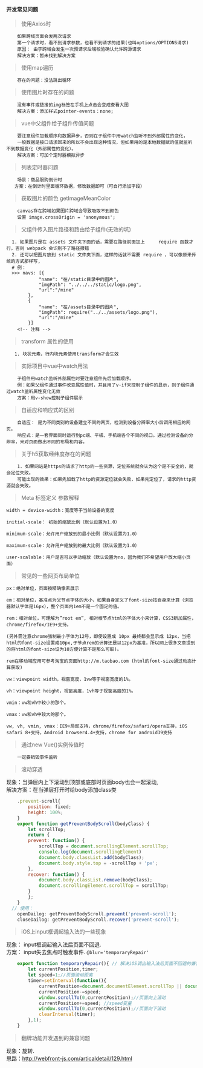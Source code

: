 #### 开发常见问题

> 使用Axios时

```zh
    如果跨域页面会发两次请求
    第一个请求时，看不到请求参数，也看不到请求的结果(也叫options/OPTIONS请求)
    原因： 由于跨域会发生一次预请求后端校验确认允许跨源请求
    解决方案：暂未找到解决方案
```
> 使用map遍历

```zh
    存在的问题：没法跳出循环
```
> 使用图片时存在的问题

```zh
    没有事件或链接的img标签在手机上点击会变成查看大图
    解决方案：添加样式pointer-events：none;
```
> vue中父组件给子组件传值问题

```zh
    要注意组件加载顺序和数据异步，否则在子组件中用watch监听不到外部属性的变化，
    一般数据是接口请求回来的所以不会出现这种情况，但如果用的是本地数据赋的值就监听不到数据变化（外部属性的变化）。
    解决方案：可加个定时器模拟异步
```

> 列表定时器问题

```zh
    场景：商品限购倒计时
   方案：在倒计时里面循环数据，修改数据即可（可自行添加字段）
```

> 获取图片的颜色 getImageMeanColor

```zh
    canvas存在跨域如果图片跨域会导致吸取不到颜色
    设置 image.crossOrigin = 'anonymous';
```
> 父组件传入图片路径和路由给子组件(无效的坑)

```zh
  1. 如果图片是在 assets 文件夹下面的话，需要在路径前面加上     require 函数才行，否则 webpack 会识别不了路径报错
  2. 还可以把图片放到 static 文件夹下面，这样的话就不需要 require ，可以像原来传统的方式那样写,
  # 例：
  >>> navs: [{
            "name": "在/static目录中的图片",
            "imgPath": "../../../static/logo.png",
            "url":"/mine"
        },
        {
            "name": "在/assets目录中的图片",
            "imgPath": require("../../assets/logo.png"),
            "url":"/mine"
        }]
    <!-- 注释 -->
```
> transform 属性的使用

```zh
   1. 块状元素，行内块元素使用transform才会生效
```
> 实际项目中vue中watch用法

```zh
    子组件用watch监听外部属性时要注意组件先后加载顺序。
    例：如果父组件通过事件改变属性值时，并且用了v-if来控制子组件的显示，则子组件通过watch监听属性变化无效
    方案：用v-show控制子组件展示
```
> 自适应和响应式的区别

```zh
    自适应： 是为不同类别的设备建立不同的网页，检测到设备分辨率大小后调用相应的网页。
    响应式：是一套界面同时运行到pc端、平板、手机端各个不同的视口。通过检测设备的分辨率，来对页面做出不同的布局和内容。
```
> 关于h5获取经纬度存在的问题

```zh
    1. 如果网站是https的请求了http的一些资源，定位系统就会认为这个是不安全的，就会定位失败。
    可能出现的效果：如果先加载了http的资源定位就会失败，如果先定位了，请求的http资源就会失败。
```

> Meta 标签定义 参数解释

```zh
width = device-width：宽度等于当前设备的宽度

initial-scale： 初始的缩放比例（默认设置为1.0）

minimum-scale：允许用户缩放到的最小比例（默认设置为1.0）

maximum-scale：允许用户缩放到的最大比例（默认设置为1.0）

user-scalable：用户是否可以手动缩放（默认设置为no，因为我们不希望用户放大缩小页面）
```

> 常见的一些网页布局单位

```zh
px：绝对单位，页面按精确像素展示

em：相对单位，基准点为父节点字体的大小，如果自身定义了font-size按自身来计算（浏览器默认字体是16px），整个页面内1em不是一个固定的值。

rem：相对单位，可理解为”root em”, 相对根节点html的字体大小来计算，CSS3新加属性，chrome/firefox/IE9+支持。

(另外需注意chrome强制最小字体为12号，即使设置成 10px 最终都会显示成 12px，当把html的font-size设置成10px,子节点rem的计算还是以12px为基准，所以网上很多文章提到的将html的font-size设为10方便计算不是那么可取)。

rem在移动端应用可参考淘宝的页面http://m.taobao.com (html的font-size通过动态计算获取)

vw：viewpoint width，视窗宽度，1vw等于视窗宽度的1%。

vh：viewpoint height，视窗高度，1vh等于视窗高度的1%。

vmin：vw和vh中较小的那个。

vmax：vw和vh中较大的那个。

vw, vh, vmin, vmax：IE9+局部支持，chrome/firefox/safari/opera支持，iOS safari 8+支持，Android browser4.4+支持，chrome for android39支持
```

> 通过new Vue()实例传值时

```
    一定要销毁事件监听
```

> 滚动穿透

  现象：当弹层内上下滚动到顶部或底部时页面body也会一起滚动,  
  解决方案：在当弹层打开时给body添加class类
  
```js
    .prevent-scroll{
        position: fixed;
        height: 100%;
    }
    export function getPreventBodyScroll(bodyClass) {
        let scrollTop;
        return {
        prevent: function() {
            scrollTop = document.scrollingElement.scrollTop;
            console.log(document.scrollingElement)
            document.body.classList.add(bodyClass);
            document.body.style.top = -scrollTop + 'px';
        },
        recover: function() {
            document.body.classList.remove(bodyClass);
            document.scrollingElement.scrollTop = scrollTop;
        }
        };
    }
  // 使用：
    openDailog: getPreventBodyScroll.prevent('prevent-scroll');
    closeDailog: getPreventBodyScroll.recover('prevent-scroll');
```

> iOS上input框调起输入法的一些现象

  现象： input框调起输入法后页面不回退.<br>
  方案： input失去焦点时触发事件. ```@blur='temporaryRepair'```

```js
    export function temporaryRepair(){ // 解决iOS调出输入法后页面不回退的兼容问题
        let currentPosition,timer;
        let speed=1;//页面滚动距离
        timer=setInterval(function(){
            currentPosition=document.documentElement.scrollTop || document.body.scrollTop;
            currentPosition-=speed;
            window.scrollTo(0,currentPosition);//页面向上滚动
            currentPosition+=speed; //speed变量
            window.scrollTo(0,currentPosition);//页面向下滚动
            clearInterval(timer);
        },1);
    }
```
> 翻牌功能开发遇到的兼容问题

  现象：旋转.<br>
  思路：http://webfront-js.com/articaldetail/129.html
